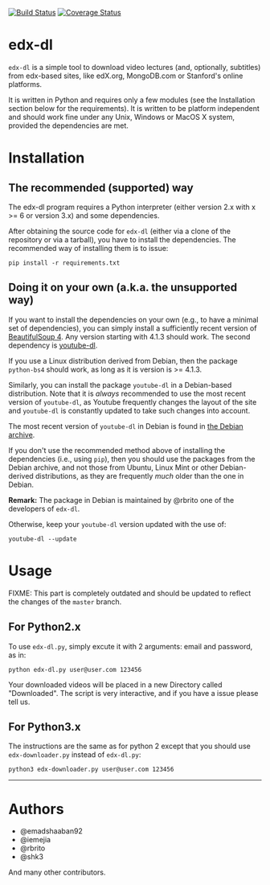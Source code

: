 [![Build Status](https://travis-ci.org/rbrito/edx-dl.png?branch=master)](https://travis-ci.org/rbrito/edx-dl)
[![Coverage Status](https://coveralls.io/repos/rbrito/edx-dl/badge.png)](https://coveralls.io/r/rbrito/edx-dl)

# edx-dl

`edx-dl` is a simple tool to download video lectures (and, optionally,
subtitles) from edx-based sites, like edX.org, MongoDB.com or Stanford's
online platforms.

It is written in Python and requires only a few modules (see the
Installation section below for the requirements).  It is written to be
platform independent and should work fine under any Unix, Windows or MacOS X
system, provided the dependencies are met.


# Installation

## The recommended (supported) way

The edx-dl program requires a Python interpreter (either version 2.x with
x >= 6 or version 3.x) and some dependencies.

After obtaining the source code for `edx-dl` (either via a clone of the
repository or via a tarball), you have to install the dependencies.  The
recommended way of installing them is to issue:

    pip install -r requirements.txt


## Doing it on your own (a.k.a. the unsupported way)

If you want to install the dependencies on your own (e.g., to have a minimal
set of dependencies), you can simply install a sufficiently recent version
of [BeautifulSoup 4][0]. Any version starting with 4.1.3 should work. The
second dependency is [youtube-dl][1].

If you use a Linux distribution derived from Debian, then the package
`python-bs4` should work, as long as it is version is >= 4.1.3.

Similarly, you can install the package `youtube-dl` in a Debian-based
distribution.  Note that it is *always* recommended to use the most recent
version of `youtube-dl`, as Youtube frequently changes the layout of the
site and `youtube-dl` is constantly updated to take such changes into
account.

The most recent version of `youtube-dl` in Debian is found in
[the Debian archive][2].

If you don't use the recommended method above of installing the dependencies
(i.e., using `pip`), then you should use the packages from the Debian
archive, and not those from Ubuntu, Linux Mint or other Debian-derived
distributions, as they are frequently *much* older than the one in Debian.

**Remark:** The package in Debian is maintained by @rbrito one of the
developers of `edx-dl`.

Otherwise, keep your `youtube-dl` version updated with the use of:

    youtube-dl --update


[0]: http://www.crummy.com/software/BeautifulSoup/
[1]: https://github.com/rg3/youtube-dl
[2]: http://packages.debian.org/sid/youtube-dl


# Usage

FIXME: This part is completely outdated and should be updated to reflect the
changes of the `master` branch.


## For Python2.x
To use `edx-dl.py`, simply excute it with 2 arguments: email and password,
as in:

    python edx-dl.py user@user.com 123456

Your downloaded videos will be placed in a new Directory called
"Downloaded".  The script is very interactive, and if you have a issue
please tell us.


## For Python3.x

The instructions are the same as for python 2 except that you should use
`edx-downloader.py` instead of `edx-dl.py`:

    python3 edx-downloader.py user@user.com 123456


----

# Authors

* @emadshaaban92
* @iemejia
* @rbrito
* @shk3

And many other contributors.
